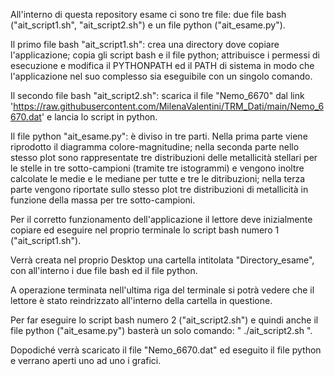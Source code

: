 All'interno di questa repository esame ci sono tre file: due file bash ("ait_script1.sh", "ait_script2.sh") e un file python ("ait_esame.py"). 



Il primo file bash "ait_script1.sh": crea una directory dove copiare l'applicazione; copia gli script bash e il file python; attribuisce i permessi di esecuzione e modifica il PYTHONPATH ed il PATH di sistema in modo che l'applicazione nel suo complesso sia eseguibile con un singolo comando.

Il secondo file bash "ait_script2.sh": scarica il file "Nemo_6670" dal link 'https://raw.githubusercontent.com/MilenaValentini/TRM_Dati/main/Nemo_6670.dat' e lancia lo script in python. 

Il file python "ait_esame.py": è diviso in tre parti. Nella prima parte viene riprodotto il diagramma colore-magnitudine; nella seconda parte nello stesso plot sono rappresentate tre distribuzioni delle metallicità stellari per le stelle in tre sotto-campioni (tramite tre istogrammi) e vengono inoltre calcolate le medie e le mediane per tutte e tre le ditribuzioni; nella terza parte vengono riportate sullo stesso plot tre distribuzioni di metallicità in funzione della massa per tre sotto-campioni.



Per il corretto funzionamento dell'applicazione il lettore deve inizialmente copiare ed eseguire nel proprio terminale lo script bash numero 1 ("ait_script1.sh"). 

Verrà creata nel proprio Desktop una cartella intitolata "Directory_esame", con all'interno i due file bash ed il file python. 

A operazione terminata nell'ultima riga del terminale si potrà vedere che il lettore è stato reindrizzato all'interno della cartella in questione. 

Per far eseguire lo script bash numero 2 ("ait_script2.sh") e quindi anche il file python ("ait_esame.py") basterà un solo comando: " ./ait_script2.sh ". 

Dopodiché verrà scaricato il file "Nemo_6670.dat" ed eseguito il file python e verrano aperti uno ad uno i grafici. 
